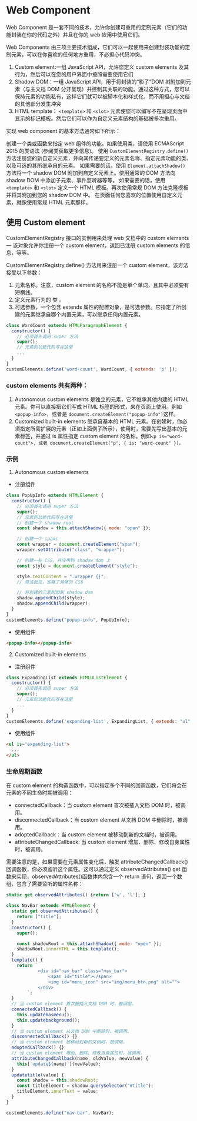 # Web Component

Web Component 是一套不同的技术，允许你创建可重用的定制元素（它们的功能封装在你的代码之外）并且在你的 web 应用中使用它们。

Web Components 由三项主要技术组成，它们可以一起使用来创建封装功能的定制元素，可以在你喜欢的任何地方重用，不必担心代码冲突。

1. Custom element:一组 JavaScript API，允许您定义 custom elements 及其行为，然后可以在您的用户界面中按照需要使用它们
2. Shadow DOM：一组 JavaScript API，用于将封装的“影子”DOM 树附加到元素（与主文档 DOM 分开呈现）并控制其关联的功能。通过这种方式，您可以保持元素的功能私有，这样它们就可以被脚本化和样式化，而不用担心与文档的其他部分发生冲突
3. HTML template： `<template>` 和 `<slot>` 元素使您可以编写不在呈现页面中显示的标记模板。然后它们可以作为自定义元素结构的基础被多次重用。

实现 web component 的基本方法通常如下所示：

创建一个类或函数来指定 web 组件的功能，如果使用类，请使用 ECMAScript 2015 的类语法 (参阅类获取更多信息)。
使用 `CustomElementRegistry.define()` 方法注册您的新自定义元素，并向其传递要定义的元素名称、指定元素功能的类、以及可选的其所继承自的元素。
如果需要的话，使用 `Element.attachShadow()` 方法将一个 shadow DOM 附加到自定义元素上。使用通常的 DOM 方法向 shadow DOM 中添加子元素、事件监听器等等。
如果需要的话，使用 `<template>` 和 `<slot>` 定义一个 HTML 模板。再次使用常规 DOM 方法克隆模板并将其附加到您的 shadow DOM 中。
在页面任何您喜欢的位置使用自定义元素，就像使用常规 HTML 元素那样。

## 使用 Custom element

CustomElementRegistry 接口的实例用来处理 web 文档中的 custom elements — 该对象允许你注册一个 custom element，返回已注册 custom elements 的信息，等等。

CustomElementRegistry.define() 方法用来注册一个 custom element，该方法接受以下参数：

1. 元素名称。注意，custom element 的名称不能是单个单词，且其中必须要有短横线。
2. 定义元素行为的 类 。
3. 可选参数，一个包含 extends 属性的配置对象，是可选参数。它指定了所创建的元素继承自哪个内置元素，可以继承任何内置元素。

```javascript
class WordCount extends HTMLParagraphElement {
  constructor() {
    // 必须首先调用 super 方法
    super();
    // 元素的功能代码写在这里
    ...
  }
}
customElements.define('word-count', WordCount, { extends: 'p' });

```

### custom elements 共有两种：

1. Autonomous custom elements 是独立的元素，它不继承其他内建的 HTML 元素。你可以直接把它们写成 HTML 标签的形式，来在页面上使用。例如 `<popup-info>`，或者是 `document.createElement("popup-info")`这样。
2. Customized built-in elements 继承自基本的 HTML 元素。在创建时，你必须指定所需扩展的元素（正如上面例子所示），使用时，需要先写出基本的元素标签，并通过 is 属性指定 custom element 的名称。例如`<p is="word-count">, 或者 document.createElement("p", { is: "word-count" })。
`

### 示例

1. Autonomous custom elements

- 注册组件

```javascript
class PopUpInfo extends HTMLElement {
  constructor() {
    // 必须首先调用 super 方法
    super();
    // 元素的功能代码写在这里
    // 创建一个 shadow root
    const shadow = this.attachShadow({ mode: "open" });

    // 创建一个 spans
    const wrapper = document.createElement("span");
    wrapper.setAttribute("class", "wrapper");

    // 创建一些 CSS，并应用到 shadow dom 上
    const style = document.createElement("style");

    style.textContent = ".wrapper {}";
    // 简洁起见，省略了具体的 CSS

    // 将创建的元素附加到 shadow dom
    shadow.appendChild(style);
    shadow.appendChild(wrapper);
  }
}
customElements.define("popup-info", PopUpInfo);
```

- 使用组件

```html
<popup-info></popup-info>
```

2. Customized built-in elements

- 注册组件

```javascript
class ExpandingList extends HTMLUListElement {
  constructor() {
    // 必须首先调用 super 方法
    super();
    // 元素的功能代码写在这里
    ...
  }
}
customElements.define('expanding-list', ExpandingList, { extends: "ul" });
```

- 使用组件

```html
<ul is="expanding-list">
  ...
</ul>
```

### 生命周期函数

在 custom element 的构造函数中，可以指定多个不同的回调函数，它们将会在元素的不同生命时期被调用：

- connectedCallback：当 custom element 首次被插入文档 DOM 时，被调用。
- disconnectedCallback：当 custom element 从文档 DOM 中删除时，被调用。
- adoptedCallback：当 custom element 被移动到新的文档时，被调用。
- attributeChangedCallback: 当 custom element 增加、删除、修改自身属性时，被调用。

需要注意的是，如果需要在元素属性变化后，触发 attributeChangedCallback()回调函数，你必须监听这个属性。这可以通过定义 observedAttributes() get 函数来实现，observedAttributes()函数体内包含一个 return 语句，返回一个数组，包含了需要监听的属性名称：

```javascript
static get observedAttributes() {return ['w', 'l']; }
```

```javascript
class NavBar extends HTMLElement {
  static get observedAttributes() {
    return ["title"];
  }
  constructor() {
    super();

    const shadowRoot = this.attachShadow({ mode: "open" });
    shadowRoot.innerHTML = this.template();
  }
  template() {
    return `
            <div id="nav_bar" class="nav_bar">
                <span id="title"></span>
                <img id="menu_icon" src="img/menu_btn.png" alt="">
            </div>
        `;
  }
  // 当 custom element 首次被插入文档 DOM 时，被调用。
  connectedCallback() {
    this.updatehasmenu();
    this.updatebackground();
  }
  // 当 custom element 从文档 DOM 中删除时，被调用。
  disconnectedCallback() {}
  // 当 custom element 被移动到新的文档时，被调用。
  adoptedCallback() {}
  // 当 custom element 增加、删除、修改自身属性时，被调用。
  attributeChangedCallback(name, oldValue, newValue) {
    this[`update${name}`](newValue);
  }
  updatetitle(value) {
    const shadow = this.shadowRoot;
    const titleElement = shadow.querySelector("#title");
    titleElement.innerText = value;
  }
}

customElements.define("nav-bar", NavBar);
```
